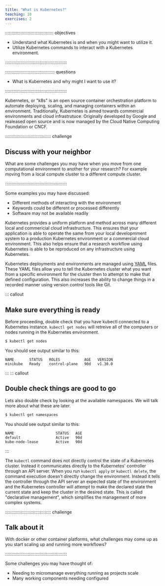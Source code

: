 ```yaml
---
title: "What is Kubernetes?"
teaching: 10
exercises: 2
---
```


::::::::::::::::::::::::::::::::::::::: objectives

- Understand what Kubernetes is and when you might want to utilize it.
- Utilize Kubernetes commands to interact with a Kubernetes environment.

::::::::::::::::::::::::::::::::::::::::::::::::::

:::::::::::::::::::::::::::::::::::::::: questions

- What is Kubernetes and why might I want to use it?

::::::::::::::::::::::::::::::::::::::::::::::::::


Kubernetes, or "k8s" is an open source container orchestration platform to automate deploying, scaling, and managing containers within an environment. 
Traditionally, Kubernetes is aimed towards commercial environments and cloud infrastrutuce.
Originally developed by Google and realeased open source and is now managed by the Cloud Native Computing Foundation or CNCF. 


::::::::::::::::::::::::::::::::::::: challenge

## Discuss with your neighbor

What are some challenges you may have when you move from one computational environment to another for your research?
For example moving from a local compute cluster to a different compute cluster.

::::::::::::::::::::::::::::::::::::::::::::::::::

Some examples you may have discussed:

- Different methods of interacting with the environment
- Keywords could be different or processed differently
- Software may not be available readily

Kubernetes provides a uniform platform and method across many different local and commericial cloud infrastructure. This ensures that your application is able to operate the same from your local developmment system to a production Kubernetes environment or a commercial cloud environment. This also helps ensure that a research workflow using Kubernetes is able to be reproduced on any infrastructure using Kubernetes.

Kubernetes deployments and environments are managed using [YAML](https://www.redhat.com/en/topics/automation/what-is-yaml) files. These YAML files allow you to tell the Kubernetes cluster what you want from a specific environment for the cluster then to attempt to make that defined configuration. This also increases the ability to change things in a recorded manner using version control tools like Git. 



::: callout

## Make sure everything is ready

Before proceeding, double check that you have kubectl connected to a Kubernetes instance. `kubectl get nodes` will retreive all of the computers or nodes running in the Kubernetes environment. 

```bash
$ kubectl get nodes
```

You should see output similar to this:

```output
NAME       STATUS   ROLES           AGE   VERSION
minikube   Ready    control-plane   90d   v1.30.0
```
:::
::: callout
## Double check things are good to go
Lets also double check by looking at the available namespaces. We will talk more about what these are later. 

```bash
$ kubectl get namespaces
```

You should see output similar to this:

```output
NAME                   STATUS   AGE
default                Active   90d
kube-node-lease        Active   90d
```
:::

The `kubectl` command does not directly control the state of a Kubernetes cluster. Instead it communicates directly to the Kubernetes' controller through an API server. When you run `kubectl apply` or `kubectl delete`, the command execution doesn't directly change the environment. Instead it tells the controller through the API server an expected state of the environment and the Kubernetes controller will attempt to make the declared state the current state and keep the cluster in the desired state. This is called "declarative management", which simplifies the management of more complex systems. 

::::::::::::::::::::::::::::::::::::: challenge

## Talk about it

With docker or other container platforms, what challenges may come up as you start scaling up and running more workflows?

::::::::::::::::::::::::::::::::::::::::::::::::::

Some challenges you may have thought of:

- Needing to micromanage everything running as projects scale
- Many working components needing configured
 

